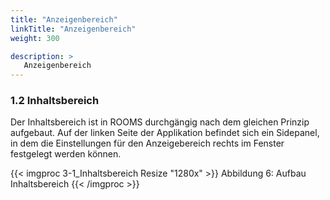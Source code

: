 ```yaml
---
title: "Anzeigenbereich"
linkTitle: "Anzeigenbereich"
weight: 300

description: >
   Anzeigenbereich
---
```


### 1.2 Inhaltsbereich
Der Inhaltsbereich ist in ROOMS durchgängig nach dem gleichen Prinzip aufgebaut. Auf der linken Seite der Applikation befindet sich ein Sidepanel, in dem die Einstellungen für den Anzeigebereich rechts im Fenster festgelegt werden können.

{{< imgproc 3-1_Inhaltsbereich Resize "1280x" >}}
Abbildung 6: Aufbau Inhaltsbereich
{{< /imgproc >}}
